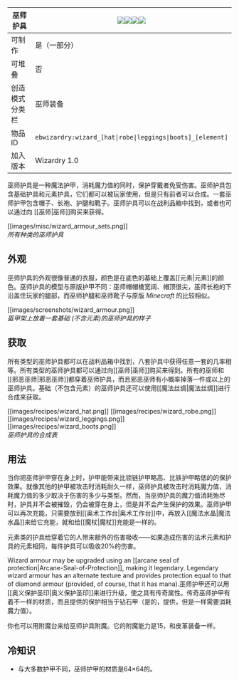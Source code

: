 | 巫师护具 |![](https://github.com/Electroblob77/Wizardry/blob/1.12.2/src/main/resources/assets/ebwizardry/textures/items/wizard_hat.png)![](https://github.com/Electroblob77/Wizardry/blob/1.12.2/src/main/resources/assets/ebwizardry/textures/items/wizard_robe.png)![](https://github.com/Electroblob77/Wizardry/blob/1.12.2/src/main/resources/assets/ebwizardry/textures/items/wizard_leggings.png)![](https://github.com/Electroblob77/Wizardry/blob/1.12.2/src/main/resources/assets/ebwizardry/textures/items/wizard_boots.png)|
|---|---|
| 可制作 | 是（一部分） |
| 可堆叠 | 否 |
| 创造模式分类栏 | 巫师装备 |
| 物品ID | `ebwizardry:wizard_[hat\|robe\|leggings\|boots]_[element]` |
| 加入版本 | Wizardry 1.0 |

巫师护具是一种魔法护甲，消耗魔力值的同时，保护穿戴者免受伤害。巫师护具包含基础护具和元素护具，它们都可以被玩家使用，但是只有前者可以合成。一套巫师护甲包含帽子、长袍、护腿和靴子。巫师护具可以在战利品箱中找到，或者也可以通过向 [[巫师|巫师]]购买来获得。  

[[images/misc/wizard_armour_sets.png]]  
_所有种类的巫师护具_

## 外观

巫师护具的外观很像普通的衣服，颜色是在底色的基础上覆盖[[元素|元素]]的颜色。巫师护具的模型与原版护甲不同：巫师帽帽檐宽阔、帽顶很尖，巫师长袍的下沿盖住玩家的腿部，而巫师护腿和巫师靴子与原版 _Minecraft_ 的比较相似。  

[[images/screenshots/wizard_armour.png]]  
_盔甲架上放着一套基础 (不含元素)的巫师护具的样子_  

## 获取

所有类型的巫师护具都可以在战利品箱中找到，八套护具中获得任意一套的几率相等。所有类型的巫师护具都可以通过向[[巫师|巫师]]购买来得到。所有的巫师和[[邪恶巫师|邪恶巫师]]都穿着巫师护具，而且邪恶巫师有小概率掉落一件或以上的巫师护具。基础（不包含元素）的巫师护具还可以使用[[魔法丝绸|魔法丝绸]]进行合成来获取。  

[[images/recipes/wizard_hat.png]] [[images/recipes/wizard_robe.png]] [[images/recipes/wizard_leggings.png]] [[images/recipes/wizard_boots.png]]  
_巫师护具的合成表_  

## 用法

当你把巫师护甲穿在身上时，护甲能带来比锁链护甲略高、比铁护甲略低的的保护效果。就像其他的护甲被攻击时消耗耐久一样，巫师护具被攻击时消耗魔力值，消耗魔力值的多少取决于伤害的多少与类型。然而，当巫师护具的魔力值消耗殆尽时，护具并不会被摧毁，仍会被穿在身上，但是并不会产生保护的效果。巫师护甲可以再次充能，只需要放到[[奥术工作台|奥术工作台]]中，再放入[[魔法水晶|魔法水晶]]来给它充能，就和给[[魔杖|魔杖]]充能是一样的。
 
元素类的护具给穿着它的人带来额外的伤害吸收——如果造成伤害的法术元素和护具的元素相同，每件护具可以吸收20%的伤害。  

Wizard armour may be upgraded using an [[arcane seal of protection|Arcane-Seal-of-Protection]], making it legendary. Legendary wizard armour has an alternate texture and provides protection equal to that of diamond armour (provided, of course, that it has mana).巫师护甲还可以用[[奥义保护圣印|奥义保护圣印]]来进行升级，使之具有传奇属性。传奇巫师护甲有着不一样的材质，而且提供的保护相当于钻石甲（是的，提供，但是一样需要消耗魔力值）。
  
你也可以用附魔台来给巫师护具附魔。它的附魔能力是15，和皮革装备一样。  

## 冷知识
- 与大多数护甲不同，巫师护甲的材质是64×64的。
